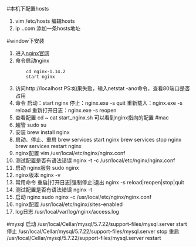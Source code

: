 #本机下配置hosts
1. vim /etc/hosts
	编辑hosts
2. ip **.**.com
	添加一条hosts地址

#window下安装
1. 进入[nginx官网](https://nginx.org/en/download.html)
1. 命令启动nginx
	```
		cd nginx-1.14.2
		start nginx
	```
1. 访问http://localhost
	PS:如果失败，输入netstat -ano命令，查看80端口是否占用
1. 命令
	启动：start nginx
	停止：nginx.exe -s quit
	重新载入：nginx.exe -s reload
	重新打开日志：nginx.exe -s reopen
1. 查看配置
	cd ~
	cat start_nginx.sh 可以看到nginx指向的配置
#mac
1. 超管
	sudo su
1. 安装
	brew install nginx
1. 启动、停止、重启
	brew services start nginx
	brew services stop nginx
	brew services restart nginx
1. nginx配置
	vim /usr/local/etc/nginx/nginx.conf
1. 测试配置是否有语法错误
	nginx -t -c /usr/local/etc/nginx/nginx.conf
1. 启动 nginx服务
	sudo nginx
1. nginx版本
	nginx -v
1. 常用命令 重启|打开日志|强制停止|退出
	nginx -s reload|reopen|stop|quit
1. 测试配置是否有语法错误
	nginx -t
1. 启动 nginx
	sudo nginx -c /usr/local/etc/nginx/nginx.conf
1. nginx配置
	/usr/local/etc/nginx/sites-enabled
1. log日志
	/usr/local/var/log/nginx/access.log

#mysql
启动
/usr/local/Cellar/mysql/5.7.22/support-files/mysql.server start
停止
/usr/local/Cellar/mysql/5.7.22/support-files/mysql.server stop
重启
/usr/local/Cellar/mysql/5.7.22/support-files/mysql.server restart